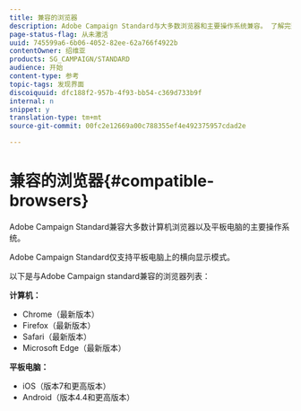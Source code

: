 ```yaml
---
title: 兼容的浏览器
description: Adobe Campaign Standard与大多数浏览器和主要操作系统兼容。 了解完整列表。
page-status-flag: 从未激活
uuid: 745599a6-6b06-4052-82ee-62a766f4922b
contentOwner: 绍维亚
products: SG_CAMPAIGN/STANDARD
audience: 开始
content-type: 参考
topic-tags: 发现界面
discoiquuid: dfc188f2-957b-4f93-bb54-c369d733b9f
internal: n
snippet: y
translation-type: tm+mt
source-git-commit: 00fc2e12669a00c788355ef4e492375957cdad2e

---
```



# 兼容的浏览器{#compatible-browsers}

Adobe Campaign Standard兼容大多数计算机浏览器以及平板电脑的主要操作系统。

Adobe Campaign Standard仅支持平板电脑上的横向显示模式。

以下是与Adobe Campaign standard兼容的浏览器列表：

**计算机：**

* Chrome（最新版本）
* Firefox（最新版本）
* Safari（最新版本）
* Microsoft Edge（最新版本）

**平板电脑：**

* iOS（版本7和更高版本）
* Android（版本4.4和更高版本）

